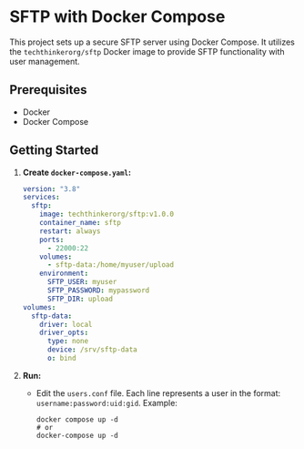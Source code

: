 # SFTP with Docker Compose

This project sets up a secure SFTP server using Docker Compose. It utilizes the `techthinkerorg/sftp` Docker image to provide SFTP functionality with user management.

## Prerequisites

*   Docker
*   Docker Compose

## Getting Started

1.  **Create `docker-compose.yaml`:**

    ```yaml
    version: "3.8"
    services:
      sftp:
        image: techthinkerorg/sftp:v1.0.0
        container_name: sftp
        restart: always
        ports:
          - 22000:22
        volumes:
          - sftp-data:/home/myuser/upload
        environment:
          SFTP_USER: myuser
          SFTP_PASSWORD: mypassword
          SFTP_DIR: upload
    volumes:
      sftp-data:
        driver: local
        driver_opts:
          type: none
          device: /srv/sftp-data
          o: bind

    ```

2.  **Run:**

    *   Edit the `users.conf` file.  Each line represents a user in the format: `username:password:uid:gid`.  Example:

        ```
        docker compose up -d
        # or
        docker-compose up -d
        ```
